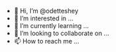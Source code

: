 - 👋 Hi, I’m @odetteshey
- 👀 I’m interested in ...
- 🌱 I’m currently learning ...
- 💞️ I’m looking to collaborate on ...
- 📫 How to reach me ...

<!---
odetteshey/odetteshey is a ✨ special ✨ repository because its `README.md` (this file) appears on your GitHub profile.
You can click the Preview link to take a look at your changes.
--->
